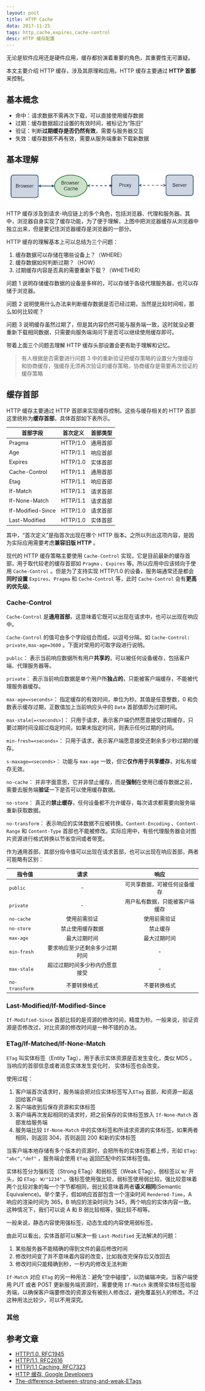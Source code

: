 ```yaml
---
layout: post
title: HTTP Cache
data: 2017-11-25
tags: http,cache,expires,cache-control
desc: HTTP 缓存配置
---
```


无论是软件应用还是硬件应用，缓存都扮演着重要的角色，其重要性无可置疑。

本文主要介绍 HTTP 缓存，涉及其原理和应用。HTTP 缓存主要通过 **HTTP 首部**来控制。

## 基本概念

* 命中：请求数据不需再次下载，可以直接使用缓存数据
* 过期：缓存数据超过设置的有效时间，被标记为“陈旧”
* 验证：判断**过期缓存是否仍然有效**，需要与服务器交互
* 失效：缓存数据不再有效，需要从服务端重新下载新数据

## 基本理解

![HTTP Cache](/assets/img/http-cache.png)

HTTP 缓存涉及到请求-响应链上的多个角色，包括浏览器、代理和服务器。其中，浏览器自身实现了缓存功能，为了便于理解，上图中把浏览器缓存从浏览器中独立出来，但是要记住浏览器缓存是浏览器的一部分。

HTTP 缓存的理解基本上可以总结为三个问题：

1. 缓存数据可以存储在哪些设备上？（WHERE）
2. 缓存数据如何判断过期？（HOW）
3. 过期缓存内容是否真的需要重新下载？（WHETHER）

问题 1 说明存储缓存数据的设备是多样的，可以存储于各级代理服务器，也可以存储于浏览器。

问题 2 说明使用什么办法来判断缓存数据是否已经过期，当然是比较时间啦，那么如何比较呢？

问题 3 说明缓存虽然过期了，但是其内容仍然可能与服务端一致，这时就没必要重新下载相同数据，只需要向服务端询问下是否可以继续使用缓存即可。

带着上面三个问题去理解 HTTP 缓存头部设置会更有助于理解和记忆。

> 有人根据是否需要进行问题 3 中的重新验证把缓存策略的设置分为强缓存和协商缓存，强缓存无须再次验证的缓存策略，协商缓存是需要再次验证的缓存策略

## 缓存首部

HTTP 缓存主要通过 HTTP 首部来实现缓存控制。这些与缓存相关的 HTTP 首部这里统称为**缓存首部**，具体首部如下表所示。

| 首部字段 | 首次定义 | 首部类型 |
| --- | --- | --- |
| Pragma | HTTP/1.0 | 通用首部 |
| Age | HTTP/1.1 | 响应首部 |
| Expires | HTTP/1.0 | 实体首部 |
| Cache-Control | HTTP/1.1 | 通用首部 |
| Etag | HTTP/1.1 | 响应首部 |
| If-Match | HTTP/1.1 | 请求首部 |
| If-None-Match | HTTP/1.1 | 请求首部 |
| If-Modified-Since | HTTP/1.0 | 请求首部 |
| Last-Modified | HTTP/1.0 | 实体首部 |


其中，“首次定义”是指首次出现在哪个 HTTP 版本。之所以列出这项内容，是因为实际应用需要考虑**兼容旧版 HTTP** 。

现代的 HTTP 缓存策略主要使用 `Cache-Control` 实现，它是目前最新的缓存首部，用于取代较老的缓存首部如 `Pragma` 、`Expires` 等。所以应用中应该倾向于使用 `Cache-Control` 。但是为了支持实现 HTTP/1.0 的设备，服务端通常还是都会**同时设置** `Expires`、`Pragma` 和 `Cache-Control` 等，此时 `Cache-Control` 会有**更高的优先级**。

### Cache-Control

`Cache-Control` 是**通用首部**，这意味着它既可以出现在请求中，也可以出现在响应中。

`Cache-Control` 的值可由多个字段组合而成，以逗号分隔，如 `Cache-Control: private,max-age=3600` 。下面对常用的可取字段进行说明。

`public`： 表示当前响应数据所有用户**共享的**，可以被任何设备缓存，包括客户端、代理服务器等。

`private`： 表示当前响应数据是单个用户所**独占的**，只能被客户端缓存，不能被代理服务器缓存。

`max-age=<seconds>`： 指定缓存的有效时间，单位为秒。其值是任意整数，0 和负数表示缓存过期，正数值加上当前响应头中的 `Date` 首部值即为过期时间。

`max-stale[=<seconds>]`： 只用于请求，表示客户端仍然愿意接受过期缓存，只要过期时间没超过指定时间，如果未指定时间，则表示任何过期的时间。

`min-fresh=<seconds>`： 只用于请求，表示客户端愿意接受还剩余多少秒过期的缓存。

`s-maxage=<seconds>`： 功能与 `max-age` 一致，但它**仅作用于共享缓存**，对私有缓存无效。

`no-cache`： 并非字面意思，它并非禁止缓存，而是**强制**在使用已缓存数据之前，需要去服务端**验证**一下是否可以使用缓存数据。

`no-store`： 真正的**禁止缓存**，任何设备都不允许缓存，每次请求都需要向服务端重新获取数据。

`no-transform`： 表示响应的实体数据不应被转换。`Content-Encoding` 、`Content-Range` 和 `Content-Type` 首部也不能被修改。实际应用中，有些代理服务器会对图片资源进行格式转换以节省空间或者带宽。

作为通用首部，其部分指令值可以出现在请求首部，也可以出现在响应首部，两者可能略有区别：

| 指令值 | 请求 | 响应 |
| --- | :---: | :---: |
| `public` | - | 可共享数据，可被任何设备缓存 |
| `private` | - | 用户私有数据，只能被客户端缓存 |
| `no-cache` | 使用前需验证 | 使用前需验证 |
| `no-store` | 禁止使用缓存数据 | 禁止缓存 |
| `max-age` | 最大过期时间 | 最大过期时间 |
| `min-fresh` | 要求响应至少还剩余多少过期时间 | - |
| `max-stale` | 超过过期时间多少秒内仍愿意接受 | - |
| `no-transform` | 不要转换格式 | 不要转换格式 |

### Last-Modified/If-Modified-Since

`If-Modified-Since` 首部比较的是资源的修改时间，精度为秒。一般来说，验证资源是否修改过，对比资源的修改时间是一种不错的办法。


### ETag/If-Matched/If-None-Match

`ETag` 叫实体标签（Entity Tag），用于表示实体资源是否发生变化，类似 MD5 。当响应的首部信息或者消息实体发生变化时， 实体标签也会改变。

使用过程：

1. 客户端首次请求时，服务端会把对应实体标签写入`ETag` 首部，和资源一起返回给客户端
2. 客户端收到后保存资源和实体标签
3. 客户端再次发起相同的请求时，把之前保存的实体标签放入 `If-None-Match` 首部发给服务端
4. 服务端比较 `If-None-Match` 中的实体标签和所请求资源的实体标签，如果两者相同，则返回 304，否则返回 200 和新的实体标签

当客户端本地存储有多个版本的资源时，会把所有的实体标签都上传，形如 `ETag: "abc","def"` ，服务端会使用 `ETag` 返回匹配中的实体标签值。

实体标签分为强标签（Strong ETag）和弱标签（Weak ETag），弱标签以 `W/` 开头，如 `ETag: W/"1234"` 。强标签使用强比较，弱标签使用弱比较。强比较意味着两个比较对象的每一个字节都相同，弱比较意味着两者**语义相同**(Semantic Equivalence)。举个栗子，假如响应首部包含一个渲染时间 `Rendered-Time`，A 响应的渲染时间为 365，B 响应的渲染时间为 345，两个响应的实体内容一致。这种情况下，我们可以说 A 和 B 弱比较相等，强比较不相等。

一般来说，静态内容使用强标签，动态生成的内容使用弱标签。

由此可以看出，实体首部可以解决一些 `Last-Modified` 无法解决的问题：

1. 某些服务器不能精确的得到文件的最后修改时间
2. 修改时间变了并不意味着内容的改变，比如我改完保存后又改回去
3. 修改时间只能精确到秒，一秒内的修改无法判断

`If-Match` 对应 `ETag` 的另一种用法：避免“空中碰撞”，以防编辑冲突。当客户端使用 PUT 或者 POST 更新服务端资源时，需要使用 `If-Match` 来携带实体标签给服务端，以确保客户端要修改的资源没有被别人修改过，避免覆盖别人的修改。不过这种用法比较少，可以不用深究。

### 其他

## 参考文章

* [HTTP/1.0, RFC1945](https://tools.ietf.org/html/rfc1945)
* [HTTP/1.1, RFC2616](https://tools.ietf.org/html/rfc2616)
* [HTTP/1.1 Caching, RFC7323](https://tools.ietf.org/html/rfc7234)
* [HTTP 缓存, Google Developers](https://developers.google.com/web/fundamentals/performance/optimizing-content-efficiency/http-caching?hl=zh-cn)
* [The-difference-between-strong-and-weak-ETags](http://www.bendeutsch.de/blog/The-difference-between-strong-and-weak-ETags)
